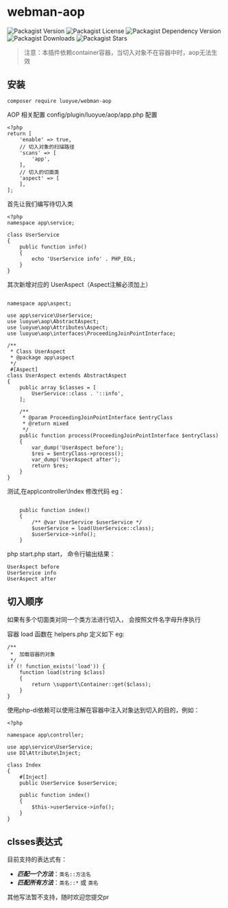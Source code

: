 # webman-aop

![Packagist Version](https://img.shields.io/packagist/v/luoyue/webman-aop)
![Packagist License](https://img.shields.io/packagist/l/luoyue/webman-aop)
![Packagist Dependency Version](https://img.shields.io/packagist/dependency-v/luoyue/webman-aop/php)
![Packagist Downloads](https://img.shields.io/packagist/dt/luoyue/webman-aop)
![Packagist Stars](https://img.shields.io/packagist/stars/luoyue/webman-aop)

> 注意：本插件依赖container容器，当切入对象不在容器中时，aop无法生效

## 安装
```
composer require luoyue/webman-aop
```

AOP 相关配置
config/plugin/luoyue/aop/app.php 配置
```
<?php
return [
    'enable' => true,
    // 切入对象的扫描路径
    'scans' => [
        'app',
    ],
    // 切入的切面类
    'aspect' => [
    ],
];
```
首先让我们编写待切入类 
```
<?php
namespace app\service;

class UserService
{
    public function info()
    {
        echo 'UserService info' . PHP_EOL;
    }
}
```
其次新增对应的 UserAspect（Aspect注解必须加上）

```

namespace app\aspect;

use app\service\UserService;
use luoyue\aop\AbstractAspect;
use luoyue\aop\Attributes\Aspect;
use luoyue\aop\interfaces\ProceedingJoinPointInterface;

/**
 * Class UserAspect
 * @package app\aspect
 */
 #[Aspect]
class UserAspect extends AbstractAspect
{
    public array $classes = [
        UserService::class . '::info',
    ];

    /**
     * @param ProceedingJoinPointInterface $entryClass
     * @return mixed
     */
    public function process(ProceedingJoinPointInterface $entryClass)
    {
        var_dump('UserAspect before');
        $res = $entryClass->process();
        var_dump('UserAspect after');
        return $res;
    }
}
```

测试,在app\controller\Index 修改代码 eg：

```

    public function index()
    {
        /** @var UserService $userService */
        $userService = load(UserService::class);
        $userService->info();
    }

```
php start.php start， 命令行输出结果：
```
UserAspect before 
UserService info
UserAspect after 
```

## 切入顺序
如果有多个切面类对同一个类方法进行切入， 会按照文件名字母升序执行

容器 load 函数在 helpers.php 定义如下 eg:
```
/**
 *  加载容器的对象
 */
if (! function_exists('load')) {
    function load(string $class)
    {
        return \support\Container::get($class);
    }
}
```

使用php-di依赖可以使用注解在容器中注入对象达到切入的目的，例如：


```
<?php

namespace app\controller;

use app\service\UserService;
use DI\Attribute\Inject;

class Index
{
    #[Inject]
    public UserService $userService;

    public function index()
    {
        $this->userService->info();
    }
}
```

## clsses表达式
目前支持的表达式有：
- ***匹配一个方法***：`类名::方法名`
- ***匹配所有方法***：`类名::*` 或 `类名`

其他写法暂不支持，随时欢迎您提交pr